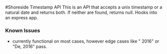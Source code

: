 #Shoreside Timestamp API
 This is an API that accepts a unix timestamp or a natural date and returns both.
 If neither are found, returns null. Hooks into an express app.

### Known Issues
 * currently functional on most cases, however edge cases like " 2016" or
   "De, 2016" pass.
